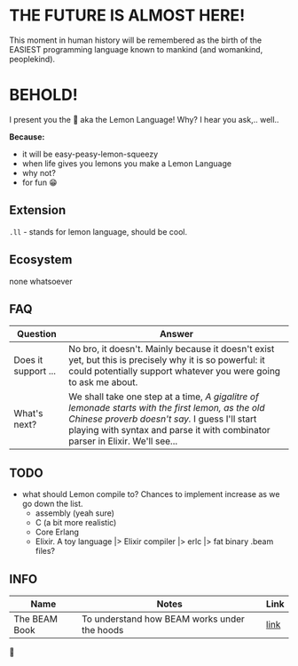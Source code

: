 # THE FUTURE IS ALMOST HERE!

This moment in human history will be remembered as the birth of the EASIEST programming language known to mankind (and womankind, peoplekind). 

# BEHOLD!

I present you the 🍋 aka the Lemon Language!
Why? I hear you ask,.. well..

**Because:** 
- it will be easy-peasy-lemon-squeezy
- when life gives you lemons you make a Lemon Language
- why not?
- for fun 😁

## Extension
`.ll` - stands for lemon language, should be cool. 

## Ecosystem
none whatsoever

## FAQ 
| Question | Answer |
| ----------- | ----------- |
| Does it support ... | No bro, it doesn't. Mainly because it doesn't exist yet, but this is precisely why it is so powerful: it could potentially support whatever you were going to ask me about. |
| What's next? | We shall take one step at a time, *A gigalitre of lemonade starts with the first lemon, as the old Chinese proverb doesn't say.* I guess I'll start playing with syntax and parse it with combinator parser in Elixir. We'll see...|

## TODO
- what should Lemon compile to? Chances to implement increase as we go down the list.
  - assembly (yeah sure)
  - C (a bit more realistic)
  - Core Erlang 
  - Elixir. A toy language |> Elixir compiler |> erlc |> fat binary .beam files?

## INFO
| Name | Notes | Link |  
| ----------- | ----------- | ----------- |
| The BEAM Book | To understand how BEAM works under the hoods | [link](https://blog.stenmans.org/theBeamBook/#CH-Compiler) |

🍋